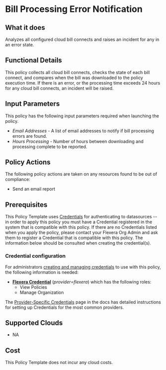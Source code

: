 # Bill Processing Error Notification

## What it does

Analyzes all configured cloud bill connects and raises an incident for any in an error state.

## Functional Details

This policy collects all cloud bill connects, checks the state of each bill connect, and compares when the bill was downloaded to the policy execution time. If there is an error, or the processing time exceeds 24 hours for any cloud bill connects, an incident will be raised.

## Input Parameters

This policy has the following input parameters required when launching the policy.

- *Email Addresses* - A list of email addresses to notify if bill processing errors are found.
- *Hours Processing* - Number of hours between downloading and processing complete to be reported.

## Policy Actions

The following policy actions are taken on any resources found to be out of compliance:

- Send an email report

## Prerequisites

This Policy Template uses [Credentials](https://docs.flexera.com/flexera/EN/Automation/ManagingCredentialsExternal.htm) for authenticating to datasources -- in order to apply this policy you must have a Credential registered in the system that is compatible with this policy. If there are no Credentials listed when you apply the policy, please contact your Flexera Org Admin and ask them to register a Credential that is compatible with this policy. The information below should be consulted when creating the credential(s).

### Credential configuration

For administrators [creating and managing credentials](https://docs.flexera.com/flexera/EN/Automation/ManagingCredentialsExternal.htm) to use with this policy, the following information is needed:

- [**Flexera Credential**](https://docs.flexera.com/flexera/EN/Automation/ProviderCredentials.htm) (*provider=flexera*) which has the following roles:
  - View Policies
  - Manage Organization

The [Provider-Specific Credentials](https://docs.flexera.com/flexera/EN/Automation/ProviderCredentials.htm) page in the docs has detailed instructions for setting up Credentials for the most common providers.

## Supported Clouds

- NA

## Cost

This Policy Template does not incur any cloud costs.
